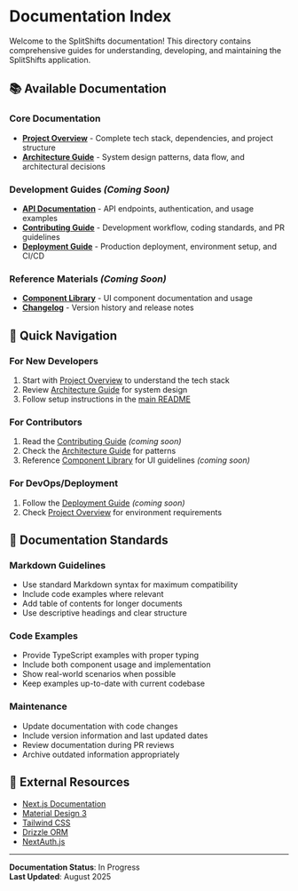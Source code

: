 # Documentation Index

Welcome to the SplitShifts documentation! This directory contains comprehensive guides for understanding, developing, and maintaining the SplitShifts application.

## 📚 Available Documentation

### Core Documentation
- **[Project Overview](./PROJECT_OVERVIEW.md)** - Complete tech stack, dependencies, and project structure
- **[Architecture Guide](./ARCHITECTURE.md)** - System design patterns, data flow, and architectural decisions

### Development Guides *(Coming Soon)*
- **[API Documentation](./API.md)** - API endpoints, authentication, and usage examples
- **[Contributing Guide](./CONTRIBUTING.md)** - Development workflow, coding standards, and PR guidelines
- **[Deployment Guide](./DEPLOYMENT.md)** - Production deployment, environment setup, and CI/CD

### Reference Materials *(Coming Soon)*
- **[Component Library](./COMPONENTS.md)** - UI component documentation and usage
- **[Changelog](./CHANGELOG.md)** - Version history and release notes

## 🚀 Quick Navigation

### For New Developers
1. Start with [Project Overview](./PROJECT_OVERVIEW.md) to understand the tech stack
2. Review [Architecture Guide](./ARCHITECTURE.md) for system design
3. Follow setup instructions in the [main README](../README.md)

### For Contributors
1. Read the [Contributing Guide](./CONTRIBUTING.md) *(coming soon)*
2. Check the [Architecture Guide](./ARCHITECTURE.md) for patterns
3. Reference [Component Library](./COMPONENTS.md) for UI guidelines *(coming soon)*

### For DevOps/Deployment
1. Follow the [Deployment Guide](./DEPLOYMENT.md) *(coming soon)*
2. Check [Project Overview](./PROJECT_OVERVIEW.md) for environment requirements

## 📝 Documentation Standards

### Markdown Guidelines
- Use standard Markdown syntax for maximum compatibility
- Include code examples where relevant  
- Add table of contents for longer documents
- Use descriptive headings and clear structure

### Code Examples
- Provide TypeScript examples with proper typing
- Include both component usage and implementation
- Show real-world scenarios when possible
- Keep examples up-to-date with current codebase

### Maintenance
- Update documentation with code changes
- Include version information and last updated dates
- Review documentation during PR reviews
- Archive outdated information appropriately

## 🔗 External Resources

- [Next.js Documentation](https://nextjs.org/docs)
- [Material Design 3](https://m3.material.io/)
- [Tailwind CSS](https://tailwindcss.com/docs)
- [Drizzle ORM](https://orm.drizzle.team/)
- [NextAuth.js](https://next-auth.js.org/)

---

**Documentation Status**: In Progress  
**Last Updated**: August 2025
